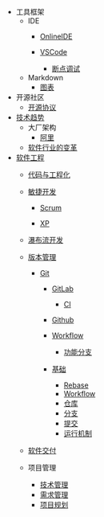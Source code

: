   - 工具框架
    - IDE
      - [OnlineIDE](/工具框架/IDE/OnlineIDE/README.md)
        
      - [VSCode](/工具框架/IDE/VSCode/README.md)
        - [断点调试](/工具框架/IDE/VSCode/断点调试.md)
    - Markdown
      - [图表](/工具框架/Markdown/图表.md)
  - 开源社区
    - [开源协议](/开源社区/开源协议.md)
  - [技术趋势](/技术趋势/README.md)
    - 大厂架构
      - [阿里](/技术趋势/大厂架构/阿里.md)
    - [软件行业的变革](/技术趋势/软件行业的变革.md)
  - [软件工程](/软件工程/README.md)
    - [代码与工程化](/软件工程/代码与工程化.md)
    - [敏捷开发](/软件工程/敏捷开发/README.md)
      - [Scrum](/软件工程/敏捷开发/Scrum/README.md)
        
      - [XP](/软件工程/敏捷开发/XP/README.md)
        
    - [瀑布流开发](/软件工程/瀑布流开发/README.md)
      
    - [版本管理](/软件工程/版本管理/README.md)
      - [Git](/软件工程/版本管理/Git/README.md)
        - [GitLab](/软件工程/版本管理/Git/GitLab/README.md)
          - [CI](/软件工程/版本管理/Git/GitLab/CI.md)
        - [Github](/软件工程/版本管理/Git/Github/README.md)
          
        - [Workflow](/软件工程/版本管理/Git/Workflow/README.md)
          - [功能分支](/软件工程/版本管理/Git/Workflow/功能分支.md)
        - [基础](/软件工程/版本管理/Git/基础/README.md)
          - [Rebase](/软件工程/版本管理/Git/基础/Rebase.md)
          - [Workflow](/软件工程/版本管理/Git/基础/Workflow.md)
          - [仓库](/软件工程/版本管理/Git/基础/仓库.md)
          - [分支](/软件工程/版本管理/Git/基础/分支.md)
          - [提交](/软件工程/版本管理/Git/基础/提交.md)
          - [运行机制](/软件工程/版本管理/Git/基础/运行机制.md)
    - [软件交付](/软件工程/软件交付/README.md)
      
    - 项目管理
      - [技术管理](/软件工程/项目管理/技术管理.md)
      - [需求管理](/软件工程/项目管理/需求管理.md)
      - [项目规划](/软件工程/项目管理/项目规划.md)